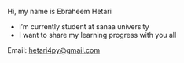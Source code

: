 Hi, my name is Ebraheem Hetari
- I’m currently student at sanaa university
- I want to share my learning progress with you all

Email: hetari4py@gmail.com

<!---
Hetari/Hetari is a ✨ special ✨ repository because its `README.md` (this file) appears on your GitHub profile.
You can click the Preview link to take a look at your changes.
--->
